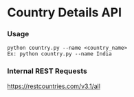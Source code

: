 # Country Details API

### Usage

``` 
python country.py --name <country_name>
Ex: python country.py --name India
```

### Internal REST Requests
https://restcountries.com/v3.1/all